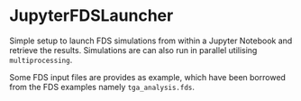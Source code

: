 # JupyterFDSLauncher
Simple setup to launch FDS simulations from within a Jupyter Notebook and retrieve the results. Simulations are can also run in parallel utilising `multiprocessing`.

Some FDS input files are provides as example, which have been borrowed from the FDS examples namely `tga_analysis.fds`.

